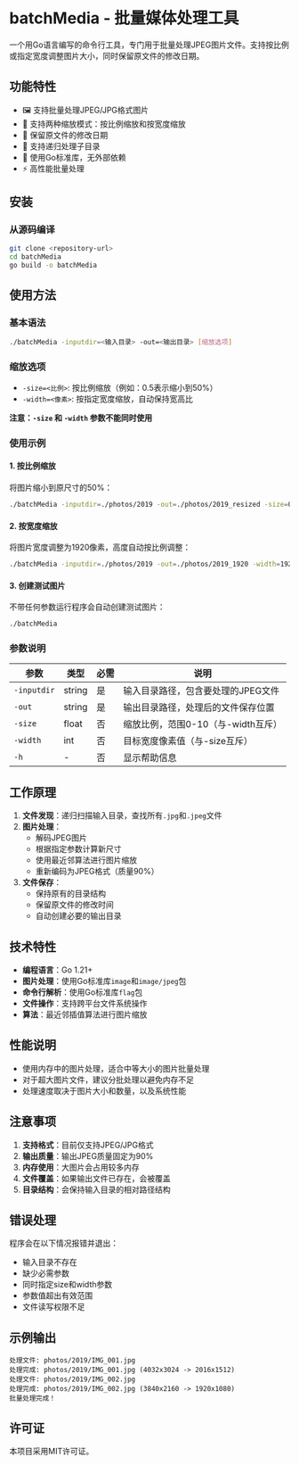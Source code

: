 # batchMedia - 批量媒体处理工具

一个用Go语言编写的命令行工具，专门用于批量处理JPEG图片文件。支持按比例或指定宽度调整图片大小，同时保留原文件的修改日期。

## 功能特性

- 🖼️ 支持批量处理JPEG/JPG格式图片
- 📏 支持两种缩放模式：按比例缩放和按宽度缩放
- 📅 保留原文件的修改日期
- 📁 支持递归处理子目录
- 🚀 使用Go标准库，无外部依赖
- ⚡ 高性能批量处理

## 安装

### 从源码编译

```bash
git clone <repository-url>
cd batchMedia
go build -o batchMedia
```

## 使用方法

### 基本语法

```bash
./batchMedia -inputdir=<输入目录> -out=<输出目录> [缩放选项]
```

### 缩放选项

- `-size=<比例>`: 按比例缩放（例如：0.5表示缩小到50%）
- `-width=<像素>`: 按指定宽度缩放，自动保持宽高比

**注意：`-size` 和 `-width` 参数不能同时使用**

### 使用示例

#### 1. 按比例缩放
将图片缩小到原尺寸的50%：
```bash
./batchMedia -inputdir=./photos/2019 -out=./photos/2019_resized -size=0.5
```

#### 2. 按宽度缩放
将图片宽度调整为1920像素，高度自动按比例调整：
```bash
./batchMedia -inputdir=./photos/2019 -out=./photos/2019_1920 -width=1920
```

#### 3. 创建测试图片
不带任何参数运行程序会自动创建测试图片：
```bash
./batchMedia
```

### 参数说明

| 参数 | 类型 | 必需 | 说明 |
|------|------|------|------|
| `-inputdir` | string | 是 | 输入目录路径，包含要处理的JPEG文件 |
| `-out` | string | 是 | 输出目录路径，处理后的文件保存位置 |
| `-size` | float | 否 | 缩放比例，范围0-10（与-width互斥） |
| `-width` | int | 否 | 目标宽度像素值（与-size互斥） |
| `-h` | - | 否 | 显示帮助信息 |

## 工作原理

1. **文件发现**：递归扫描输入目录，查找所有`.jpg`和`.jpeg`文件
2. **图片处理**：
   - 解码JPEG图片
   - 根据指定参数计算新尺寸
   - 使用最近邻算法进行图片缩放
   - 重新编码为JPEG格式（质量90%）
3. **文件保存**：
   - 保持原有的目录结构
   - 保留原文件的修改时间
   - 自动创建必要的输出目录

## 技术特性

- **编程语言**：Go 1.21+
- **图片处理**：使用Go标准库`image`和`image/jpeg`包
- **命令行解析**：使用Go标准库`flag`包
- **文件操作**：支持跨平台文件系统操作
- **算法**：最近邻插值算法进行图片缩放

## 性能说明

- 使用内存中的图片处理，适合中等大小的图片批量处理
- 对于超大图片文件，建议分批处理以避免内存不足
- 处理速度取决于图片大小和数量，以及系统性能

## 注意事项

1. **支持格式**：目前仅支持JPEG/JPG格式
2. **输出质量**：输出JPEG质量固定为90%
3. **内存使用**：大图片会占用较多内存
4. **文件覆盖**：如果输出文件已存在，会被覆盖
5. **目录结构**：会保持输入目录的相对路径结构

## 错误处理

程序会在以下情况报错并退出：
- 输入目录不存在
- 缺少必需参数
- 同时指定size和width参数
- 参数值超出有效范围
- 文件读写权限不足

## 示例输出

```
处理文件: photos/2019/IMG_001.jpg
处理完成: photos/2019/IMG_001.jpg (4032x3024 -> 2016x1512)
处理文件: photos/2019/IMG_002.jpg
处理完成: photos/2019/IMG_002.jpg (3840x2160 -> 1920x1080)
批量处理完成！
```

## 许可证

本项目采用MIT许可证。